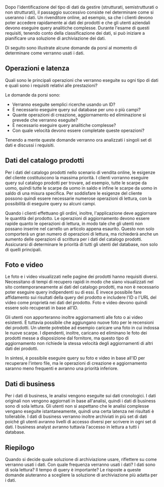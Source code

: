 Dopo l'identificazione del tipo di dati da gestire (strutturati, semistrutturati o non strutturati), il passaggio successivo consiste nel determinare come si useranno i dati. Un rivenditore online, ad esempio, sa che i clienti devono poter accedere rapidamente ai dati dei prodotti e che gli utenti aziendali devono eseguire query analitiche complesse. Durante l'esame di questi requisiti, tenendo conto della classificazione dei dati, si può iniziare a pianificare una soluzione di archiviazione dei dati.

Di seguito sono illustrate alcune domande da porsi al momento di determinare come verranno usati i dati.

## <a name="operations-and-latency"></a>Operazioni e latenza

Quali sono le principali operazioni che verranno eseguite su ogni tipo di dati e quali sono i requisiti relativi alle prestazioni?

Le domande da porsi sono:

* Verranno eseguite semplici ricerche usando un ID?
* È necessario eseguire query sul database per uno o più campi?
* Quante operazioni di creazione, aggiornamento ed eliminazione si prevede che verranno eseguite?
* È necessario eseguire query analitiche complesse?
* Con quale velocità devono essere completate queste operazioni?

Tenendo a mente queste domande verranno ora analizzati i singoli set di dati e discussi i requisiti.

## <a name="product-catalog-data"></a>Dati del catalogo prodotti

Per i dati del catalogo prodotti nello scenario di vendita online, le esigenze del cliente costituiscono la massima priorità. I clienti vorranno eseguire query sul catalogo prodotti per trovare, ad esempio, tutte le scarpe da uomo, quindi tutte le scarpe da uomo in saldo e infine le scarpe da uomo in saldo di una misura specifica. Per soddisfare le esigenze del cliente possono quindi essere necessarie numerose operazioni di lettura, con la possibilità di eseguire query su alcuni campi.

Quando i clienti effettuano gli ordini, inoltre, l'applicazione deve aggiornare le quantità del prodotto. Le operazioni di aggiornamento devono essere rapide quanto le operazioni di lettura, in modo tale che gli utenti non possano inserire nel carrello un articolo appena esaurito. Questo non solo comporterà un gran numero di operazioni di lettura, ma richiederà anche un aumento delle operazioni di scrittura per i dati del catalogo prodotti. Assicurarsi di determinare le priorità di tutti gli utenti del database, non solo di quelli principali.

## <a name="photos-and-videos"></a>Foto e video

Le foto e i video visualizzati nelle pagine dei prodotti hanno requisiti diversi. Necessitano di tempi di recupero rapidi in modo che siano visualizzati nel sito contemporaneamente ai dati del catalogo prodotti, ma non è necessario poter eseguire query indipendenti su di essi. È invece possibile fare affidamento sui risultati della query del prodotto e includere l'ID o l'URL del video come proprietà nei dati del prodotto. Foto e video devono quindi essere solo recuperati in base all'ID.

Gli utenti non apporteranno inoltre aggiornamenti alle foto o ai video esistenti. È tuttavia possibile che aggiungano nuove foto per le recensioni dei prodotti. Un utente potrebbe ad esempio caricare una foto in cui indossa le nuove scarpe. I dipendenti, inoltre, caricano ed eliminano le foto dei prodotti messe a disposizione dal fornitore, ma questo tipo di aggiornamento non richiede la stessa velocità degli aggiornamenti di altri dati dei prodotti. 

In sintesi, è possibile eseguire query su foto e video in base all'ID per recuperare l'intero file, ma le operazioni di creazione e aggiornamento saranno meno frequenti e avranno una priorità inferiore.  

## <a name="business-data"></a>Dati di business

Per i dati di business, le analisi vengono eseguite sui dati cronologici. I dati originali non vengono aggiornati in base all'analisi, quindi i dati di business sono di sola lettura. Gli utenti non si aspettano che le analisi complesse vengano eseguite istantaneamente, quindi una certa latenza nei risultati è tollerabile. I dati di business verranno inoltre archiviati in più set di dati poiché gli utenti avranno livelli di accesso diversi per scrivere in ogni set di dati. I business analyst avranno tuttavia l'accesso in lettura a tutti i database.

## <a name="summary"></a>Riepilogo

Quando si decide quale soluzione di archiviazione usare, riflettere su come verranno usati i dati. Con quale frequenza verranno usati i dati? I dati sono di sola lettura? Il tempo di query è importante? Le risposte a queste domande aiuteranno a scegliere la soluzione di archiviazione più adatta per i dati.